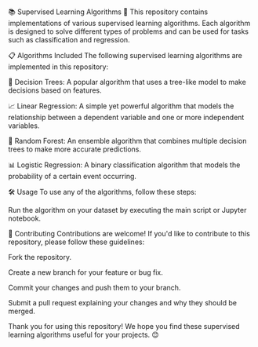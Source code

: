 📚 Supervised Learning Algorithms 🧠
This repository contains implementations of various supervised learning algorithms. Each algorithm is designed to solve different types of problems and can be used for tasks such as classification and regression.

📋 Algorithms Included
The following supervised learning algorithms are implemented in this repository:

🌳 Decision Trees: A popular algorithm that uses a tree-like model to make decisions based on features.

📈 Linear Regression: A simple yet powerful algorithm that models the relationship between a dependent variable and one or more independent variables.

🌿 Random Forest: An ensemble algorithm that combines multiple decision trees to make more accurate predictions.

📊 Logistic Regression: A binary classification algorithm that models the probability of a certain event occurring.

🛠️ Usage
To use any of the algorithms, follow these steps:

Run the algorithm on your dataset by executing the main script or Jupyter notebook.

🤝 Contributing
Contributions are welcome! If you'd like to contribute to this repository, please follow these guidelines:

Fork the repository.

Create a new branch for your feature or bug fix.

Commit your changes and push them to your branch.

Submit a pull request explaining your changes and why they should be merged.

Thank you for using this repository! We hope you find these supervised learning algorithms useful for your projects. 😊
